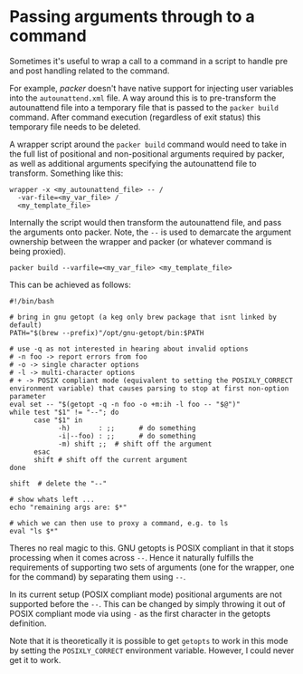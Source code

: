 # Passing arguments through to a command

Sometimes it's useful to wrap a call to a command in a script to handle pre and post handling related to the command.

For example, *packer* doesn't have native support for injecting user variables into the `autounattend.xml` file. A way around this is to pre-transform the autounattend file into a temporary file that is passed to the `packer build` command. After command execution (regardless of exit status) this temporary file needs to be deleted.

A wrapper script around the `packer build` command would need to take in the full list of positional and non-positional arguments required by packer, as well as additional arguments specifying the autounattend file to transform. Something like this:

```shell
wrapper -x <my_autounattend_file> -- /
  -var-file=<my_var_file> /
  <my_template_file>
```

Internally the script would then transform the autounattend file, and pass the arguments onto packer. Note, the `--` is used to demarcate the argument ownership between the wrapper and packer (or whatever command is being proxied).

```shell
packer build --varfile=<my_var_file> <my_template_file>
```

This can be achieved as follows:

```shell
#!/bin/bash

# bring in gnu getopt (a keg only brew package that isnt linked by default)
PATH="$(brew --prefix)"/opt/gnu-getopt/bin:$PATH

# use -q as not interested in hearing about invalid options
# -n foo -> report errors from foo
# -o -> single character options
# -l -> multi-character options
# + -> POSIX compliant mode (equivalent to setting the POSIXLY_CORRECT environment variable) that causes parsing to stop at first non-option parameter
eval set -- "$(getopt -q -n foo -o +m:ih -l foo -- "$@")"
while test "$1" != "--"; do 
      case "$1" in
            -h)       : ;;      # do something
            -i|--foo) : ;;      # do something
            -m) shift ;;  # shift off the argument
      esac
      shift # shift off the current argument
done

shift  # delete the "--"

# show whats left ...
echo "remaining args are: $*"

# which we can then use to proxy a command, e.g. to ls
eval "ls $*"
```

Theres no real magic to this. GNU getopts is POSIX compliant in that it stops processing when it comes across `--`. Hence it naturally fulfills the requirements of supporting two sets of arguments (one for the wrapper, one for the command) by separating them using `--`. 

In its current setup (POSIX compliant mode) positional arguments are not supported before the `--`. This can be changed by simply throwing it out of POSIX compliant mode via using `-` as the first character in the getopts definition. 

Note that it is theoretically it is possible to get `getopts` to work in this mode by setting the `POSIXLY_CORRECT` environment variable. However, I could never get it to work.


